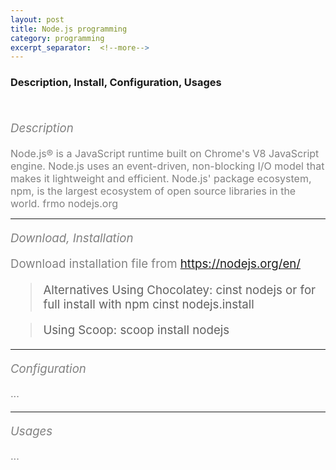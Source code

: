 ```yaml
---
layout: post
title: Node.js programming
category: programming
excerpt_separator:  <!--more-->
---
```


### Description, Install, Configuration, Usages

<br>
  <span style="color:grey;font-size:14pt">

  *Description*

  </span>
  <p>
  <span style="color:grey;font-size:12pt">
  Node.js® is a JavaScript runtime built on Chrome's V8 JavaScript engine. Node.js uses an event-driven, non-blocking I/O model that makes it lightweight and efficient. Node.js' package ecosystem, npm, is the largest ecosystem of open source libraries in the world. frmo nodejs.org
  </span>
  </p>

 ---

 <span style="color:grey;font-size:14pt">

 *Download, Installation*
 </span>
  <p>
  <span style="color:grey;font-size:12pt">

  Download installation file from https://nodejs.org/en/

  > Alternatives Using Chocolatey:
    cinst nodejs or for full install with npm
      cinst nodejs.install

  >Using Scoop:
    scoop install nodejs

  </span>
  </p>

---

  <span style="color:grey;font-size:14pt">

  *Configuration*
  </span>
  <p>
  <span style="color:grey;font-size:12pt">
  ...
  </span>
  </p>

  ---

  <span style="color:grey;font-size:14pt">*Usages* </span>
  <p>
   <span style="color:grey;font-size:12pt">
   ...
  </span>
  </p>
